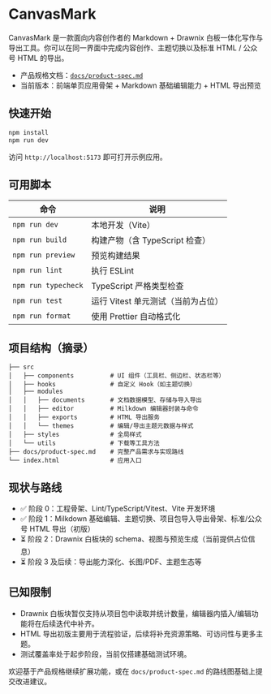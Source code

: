 # CanvasMark

CanvasMark 是一款面向内容创作者的 Markdown + Drawnix 白板一体化写作与导出工具。你可以在同一界面中完成内容创作、主题切换以及标准 HTML / 公众号 HTML 的导出。

- 产品规格文档：[`docs/product-spec.md`](docs/product-spec.md)
- 当前版本：前端单页应用骨架 + Markdown 基础编辑能力 + HTML 导出预览

## 快速开始

```bash
npm install
npm run dev
```

访问 `http://localhost:5173` 即可打开示例应用。

## 可用脚本

| 命令 | 说明 |
| --- | --- |
| `npm run dev` | 本地开发（Vite） |
| `npm run build` | 构建产物（含 TypeScript 检查） |
| `npm run preview` | 预览构建结果 |
| `npm run lint` | 执行 ESLint |
| `npm run typecheck` | TypeScript 严格类型检查 |
| `npm run test` | 运行 Vitest 单元测试（当前为占位） |
| `npm run format` | 使用 Prettier 自动格式化 |

## 项目结构（摘录）

```
├── src
│   ├── components          # UI 组件（工具栏、侧边栏、状态栏等）
│   ├── hooks               # 自定义 Hook（如主题切换）
│   ├── modules
│   │   ├── documents       # 文档数据模型、存储与导入导出
│   │   ├── editor          # Milkdown 编辑器封装与命令
│   │   ├── exports         # HTML 导出服务
│   │   └── themes          # 编辑/导出主题元数据与样式
│   ├── styles              # 全局样式
│   └── utils               # 下载等工具方法
├── docs/product-spec.md    # 完整产品需求与实现路线
└── index.html              # 应用入口
```

## 现状与路线

- ✅ 阶段 0：工程骨架、Lint/TypeScript/Vitest、Vite 开发环境
- ✅ 阶段 1：Milkdown 基础编辑、主题切换、项目包导入导出骨架、标准/公众号 HTML 导出（初版）
- ⏳ 阶段 2：Drawnix 白板块的 schema、视图与预览生成（当前提供占位信息）
- ⏳ 阶段 3 及后续：导出能力深化、长图/PDF、主题生态等

## 已知限制

- Drawnix 白板块暂仅支持从项目包中读取并统计数量，编辑器内插入/编辑功能将在后续迭代中补齐。
- HTML 导出初版主要用于流程验证，后续将补充资源策略、可访问性与更多主题。
- 测试覆盖率处于起步阶段，当前仅搭建基础测试环境。

欢迎基于产品规格继续扩展功能，或在 `docs/product-spec.md` 的路线图基础上提交改进建议。
